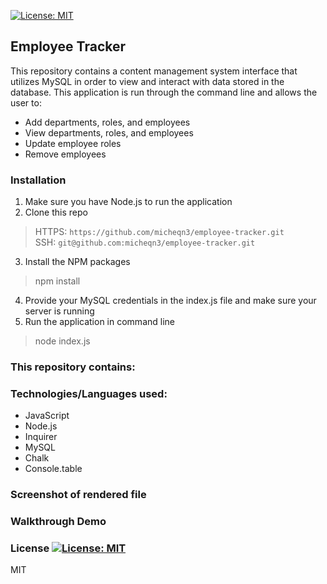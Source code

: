 [![License: MIT](https://img.shields.io/badge/License-MIT-yellow.svg)](https://opensource.org/licenses/MIT)
## Employee Tracker

This repository contains a content management system interface that utilizes MySQL in order to view and 
interact with data stored in the database. This application is run through the command line and allows the user to:

  - Add departments, roles, and employees
  - View departments, roles, and employees
  - Update employee roles
  - Remove employees

### Installation 

1. Make sure you have Node.js to run the application
2. Clone this repo
> HTTPS: `https://github.com/micheqn3/employee-tracker.git` <br>
> SSH: `git@github.com:micheqn3/employee-tracker.git`
3. Install the NPM packages
> npm install
4. Provide your MySQL credentials in the index.js file and make sure your server is running
5. Run the application in command line 
> node index.js


### This repository contains: 

### Technologies/Languages used: 

  - JavaScript
  - Node.js
  - Inquirer
  - MySQL
  - Chalk
  - Console.table

### Screenshot of rendered file

### Walkthrough Demo

### License [![License: MIT](https://img.shields.io/badge/License-MIT-yellow.svg)](https://opensource.org/licenses/MIT)

MIT 
